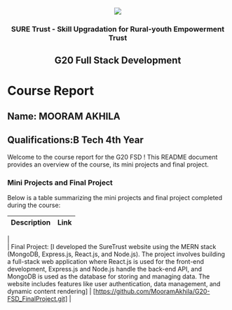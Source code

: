 <!-- PROJECT LOGO -->
<br />

<div align="center">
   <img src='https://user-images.githubusercontent.com/73131499/166115643-d3187f47-d38f-41b2-ae42-5ecbbc60de14.png' />


<h3 align="center">SURE Trust - Skill Upgradation for Rural-youth Empowerment Trust</h3>
  <h2>G20 Full Stack Development </h2>
</div>

# Course Report

## Name: MOORAM AKHILA

## Qualifications:B Tech 4th Year

Welcome to the course report for the G20 FSD ! This README document provides an overview of the course, its mini projects and final project.

### Mini Projects and Final Project

Below is a table summarizing the mini projects and final project completed during the course:

| Description                               | Link                                    |
|-------------------------------------------|-----------------------------------------|
|  
| Final Project: [I developed the SureTrust website using the MERN stack (MongoDB, Express.js, React.js, and Node.js). The project involves building a full-stack web application where React.js is used for the front-end development, Express.js and Node.js handle the back-end API, and MongoDB is used as the database for storing and managing data. The website includes features like user authentication, data management, and dynamic content rendering]     | [https://github.com/MooramAkhila/G20-FSD_FinalProject.git]                         |